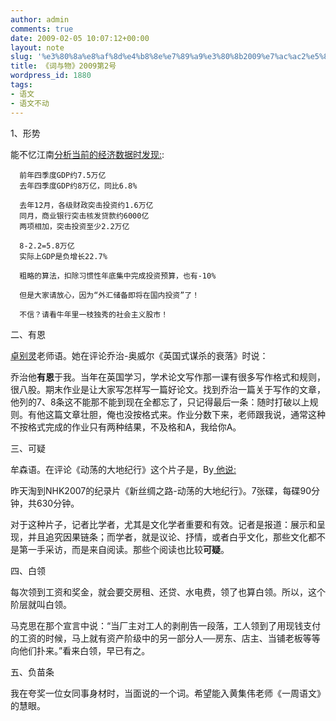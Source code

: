 ```yaml
---
author: admin
comments: true
date: 2009-02-05 10:07:12+00:00
layout: note
slug: '%e3%80%8a%e8%af%8d%e4%b8%8e%e7%89%a9%e3%80%8b2009%e7%ac%ac2%e5%8f%b7'
title: 《词与物》2009第2号
wordpress_id: 1880
tags:
- 语文
- 语文不动
---
```


1、形势

能不忆江南[分析当前的经济数据时发现:](http://www.paowang.com/cgi-bin/forum/viewpost.cgi?which=paowang&id=795780):

      前年四季度GDP约7.5万亿
      去年四季度GDP约8万亿，同比6.8%

      去年12月，各级财政突击投资约1.6万亿
      同月，商业银行突击核发贷款约6000亿
      两项相加，突击投资至少2.2万亿

      8-2.2=5.8万亿
      实际上GDP是负增长22.7%

      粗略的算法，扣除习惯性年底集中完成投资预算，也有-10%

      但是大家请放心，因为“外汇储备即将在国内投资”了！

      不信？请看牛年里一枝独秀的社会主义股市！

二、有恩

[卓别灵](http://zhuobieling.bucool.blog.163.com/blog/static/8881149220091195843219/)老师语。她在评论乔治-奥威尔《英国式谋杀的衰落》时说：

乔治他**有恩**于我。当年在英国学习，学术论文写作那一课有很多写作格式和规则，很八股。期末作业是让大家写怎样写一篇好论文。找到乔治一篇关于写作的文章，他列的7、8条这不能那不能到现在全都忘了，只记得最后一条：随时打破以上规则。有他这篇文章壮胆，俺也没按格式来。作业分数下来，老师跟我说，通常这种不按格式完成的作业只有两种结果，不及格和A，我给你A。

三、可疑

牟森语。在评论《动荡的大地纪行》这个片子是，By[ 他说:](http://blog.sina.com.cn/mousen)

昨天淘到NHK2007的纪录片《新丝绸之路-动荡的大地纪行》。7张碟，每碟90分钟，共630分钟。

对于这种片子，记者比学者，尤其是文化学者重要和有效。记者是报道：展示和呈现，并且追究因果链条；而学者，就是议论、抒情，或者白乎文化，那些文化都不是第一手采访，而是来自阅读。那些个阅读也比较**可疑**。

四、白领

每次领到工资和奖金，就会要交房租、还贷、水电费，领了也算白领。所以，这个阶层就叫白领。

马克思在那个宣言中说：“当厂主对工人的剥削告一段落，工人领到了用现钱支付的工资的时候，马上就有资产阶级中的另一部分人──房东、店主、当铺老板等等向他们扑来。”看来白领，早已有之。

五、负苗条

我在夸奖一位女同事身材时，当面说的一个词。希望能入黄集伟老师《一周语文》的慧眼。
